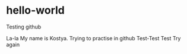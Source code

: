 # hello-world
Testing github

La-la My name is Kostya. Trying to practise in github
Test-Test
Test
Try again
